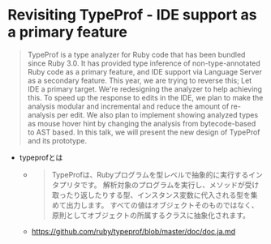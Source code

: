 # Revisiting TypeProf - IDE support as a primary feature

>TypeProf is a type analyzer for Ruby code that has been bundled since Ruby 3.0. It has provided type inference of non-type-annotated Ruby code as a primary feature, and IDE support via Language Server as a secondary feature. This year, we are trying to reverse this; Let IDE a primary target. We're redesigning the analyzer to help achieving this. To speed up the response to edits in the IDE, we plan to make the analysis modular and incremental and reduce the amount of re-analysis per edit. We also plan to implement showing analyzed types as mouse hover hint by changing the analysis from bytecode-based to AST based. In this talk, we will present the new design of TypeProf and its prototype.

- typeprofとは
  - >TypeProfは、Rubyプログラムを型レベルで抽象的に実行するインタプリタです。 解析対象のプログラムを実行し、メソッドが受け取ったり返したりする型、インスタンス変数に代入される型を集めて出力します。 すべての値はオブジェクトそのものではなく、原則としてオブジェクトの所属するクラスに抽象化されます。
  - https://github.com/ruby/typeprof/blob/master/doc/doc.ja.md
